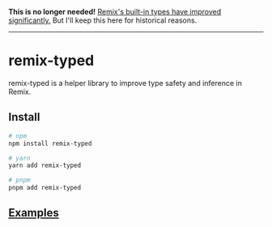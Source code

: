 **This is no longer needed!** [Remix's built-in types have improved significantly.](https://github.com/remix-run/remix/pull/3276) But I'll keep this here for historical reasons.

---

# remix-typed

remix-typed is a helper library to improve type safety and inference in Remix.

## Install

```sh
# npm
npm install remix-typed

# yarn
yarn add remix-typed

# pnpm
pnpm add remix-typed
```

## [Examples](./examples)
